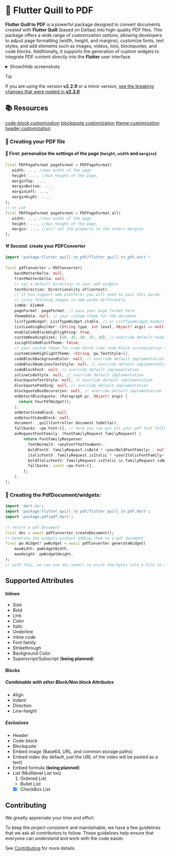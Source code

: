 # 📖 Flutter Quill to PDF

**Flutter Quill to PDF** is a powerful package designed to convert documents created with **Flutter Quill** (based on Deltas) into high-quality PDF files. This package offers a wide range of customization options, allowing developers to adjust page formatting (width, height, and margins), customize fonts, text styles, and add elements such as images, videos, lists, blockquotes, and code blocks. Additionally, it supports the generation of custom widgets to integrate PDF content directly into the **Flutter** user interface. 

<details>
    <summary>Show/Hide screenshots</summary>
    <h4>PDF generated</h4>
    <img src="https://github.com/CatHood0/flutter_quill_to_pdf/blob/main/assets/result_demo_to_pdf.png?raw=true" style="width: 60%; height: 60%"/>
    <h4>Content used to generate the PDF</h4>
    <img src="https://github.com/CatHood0/flutter_quill_to_pdf/blob/main/assets/demo_to_pdf.png?raw=true" style="width: 70%;"/>
</details>

> [!TIP]
> If you are using the version **v2.2.9** or a minor version, [see the breaking changes that were maded in **v2.3.0**](https://github.com/CatHood0/flutter_quill_to_pdf/blob/master/CHANGELOG.md#230)

## 📚 Resources

[code-block customization](https://github.com/CatHood0/flutter_quill_to_pdf/blob/master/doc/code-block.md)
[blockquote customization](https://github.com/CatHood0/flutter_quill_to_pdf/blob/master/doc/blockquote.md)
[theme customization](https://github.com/CatHood0/flutter_quill_to_pdf/blob/master/doc/theme.md)
[header customization](https://github.com/CatHood0/flutter_quill_to_pdf/blob/master/doc/header.md)

### 🔎 Creating your PDF file  

#### 📎 First: personalize the settings of the page (`height`, `width` and `margins`)

```dart
final PDFPageFormat pageFormat = PDFPageFormat(
   width: ..., //max width of the page
   height: ..., //max height of the page,
   marginTop: ...,
   marginBottom: ...,
   marginLeft: ...,
   marginRight: ...,
);
// or use
final PDFPageFormat pageFormat = PDFPageFormat.all(
   width: ..., //max width of the page
   height: ..., //max height of the page,
   margin: ..., //will set the property to the others margins
);
```

#### ⚒️  Second: create your PDFConverter

```dart
import 'package:flutter_quill_to_pdf/flutter_quill_to_pdf.dart':

final pdfConverter = PDFConverter(
    backMatterDelta: null,
    frontMatterDelta: null,
    // set a default Direction to your pdf widgets
    textDirection: Directionality.of(context), 
    // if you support web platform, you will need to pass this param, 
    // since fetching images in web works differently
    isWeb: kIsWeb,
    pageFormat: pageFormat, // pass your page format here
    themeData: null, // your custom theme for the document
    listTypeWidget: ListTypeWidget.stable, // or ListTypeWidget.modern
    listLeadingBuilder: (String type, int level, Object? args) => null,
    enableCodeBlockHighlighting: true, 
    customHeadingSizes: [50, 45, 40, 35, 30], // override default heading sizes
    isLightCodeBlockTheme: false,
    // your custom theme for code-block (see code-block customization resource)
    customCodeHighlightTheme: <String, pw.TextStyle>{},
    codeBlockBackgroundColor: null, // override default implementation
    codeBlockNumLinesTextStyle: null, // override default implementation
    codeBlockFont: null, // override default implementation
    inlineCodeStyle: null, // override default implementation
    blockquoteTextStyle: null, // override default implementation
    blockquotePadding: null, // override default implementation
    blockquoteBoxDecoration: null, // override default implementation
    onDetectBlockquote: (Paragraph pr, Object? args) {
      return YourPdfWidget();
    },
    onDetectCodeBlock: null,
    onDetectVideoBlock: null,
    document: _quillController.document.toDelta(),
    fallbacks: <pw.Font>[], // here you can put all your pdf font fallbacks
    onRequestFontFamily: (FontFamilyRequest familyRequest) {
        return FontFamilyResponse(
          fontNormalV: <anyFontThatYouWant>, 
          boldFontV: familyRequest.isBold ? <yourBoldFontFamily> : null,
          italicFontV: familyRequest.isItalic ? <yourItalicFontFamily> : null,
          boldItalicFontV: familyRequest.isItalic && familyRequest.isBold ? <yourBoldItalicFontFamily> : null,
          fallbacks: const <pw.Font>[],
        );
    },
);
```

### 📝 Creating the PdfDocument/widgets:

```dart
import 'dart:io';
import 'package:flutter_quill_to_pdf/flutter_quill_to_pdf.dart';
import 'package:pdf/pdf.dart';

// return a pdf Document
final doc = await pdfConverter.createDocument();
// Generate the widgets without adding them to a pdf document
final pw.Widget? pwWidget = await pdfConverter.generateWidget(
    maxWidth: pwWidgetWidth,
    maxHeight: pwWidgetHeight,
);
// with this, we can use doc.save() to write the bytes into a File in a Storage Path
```

## Supported Attributes 

#### Inlines

- Size
- Bold
- Link
- Color
- Italic
- Underline
- inline code 
- Font family
- Strikethrough
- Background Color
- Superscript/Subscript (**being planned**)

#### Blocks 
##### Combinable with other Block/Non block Attributes 

- Align
- Indent
- Direction
- Line-height

##### Exclusives

- Header
- Code-block
- Blockquote
- Embed image (Base64, URL, and common storage paths)
- Embed video (by default, just the URL of the video will be pasted as a text)
- Embed formula (**being planned**)
- List (Multilevel List too)
  1. Ordered List 
  *  Bullet List
  - [x] CheckBox List

## Contributing

We greatly appreciate your time and effort.

To keep the project consistent and maintainable, we have a few guidelines that we ask all contributors to follow. These guidelines help ensure that everyone can understand and work with the code easier.

See [Contributing](https://github.com/CatHood0/flutter_quill_to_pdf/blob/master/CONTRIBUTING.md) for more details.
